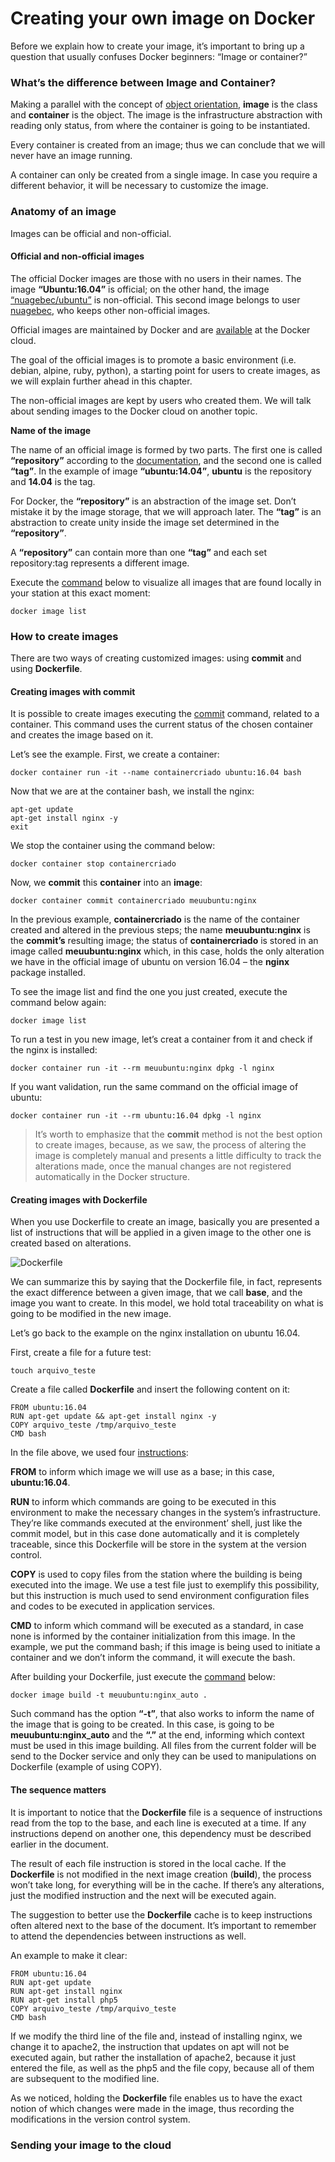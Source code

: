 # Creating your own image on Docker 


Before we explain how to create your image, it’s important to bring up a question that usually confuses Docker beginners: “Image or container?”
### What’s the difference between Image and Container?

Making a parallel with the concept of [object orientation](https://en.wikipedia.org/wiki/Object-oriented_programming), **image** is the class and **container** is the object. The image is the infrastructure abstraction with reading only status, from where the container is going to be instantiated. 
Every container is created from an image; thus we can conclude that we will never have an image running. A container can only be created from a single image. In case you require a different behavior, it will be necessary to customize the image. 

### Anatomy of an image

Images can be official and non-official.

#### Official and non-official images 

The official Docker images are those with no users in their names. The image **“Ubuntu:16.04”** is official; on the other hand, the image [“nuagebec/ubuntu”](https://hub.docker.com/r/nuagebec/ubuntu/) is non-official. This second image belongs to user [nuagebec](https://hub.docker.com/u/nuagebec/), who keeps other non-official images. Official images are maintained by Docker and are [available](https://hub.docker.com/explore/) at the Docker cloud.
 The goal of the official images is to promote a basic environment (i.e. debian, alpine, ruby, python), a starting point for users to create images, as we will explain further ahead in this chapter. 
The non-official images are kept by users who created them. We will talk about sending images to the Docker cloud on another topic.


**Name of the image**

The name of an official image is formed by two parts. The first one is called **“repository”** according to the [documentation](https://docs.docker.com/get-started), and the second one is called **“tag”**. In the example of image **“ubuntu:14.04”**, **ubuntu** is the repository and **14.04** is the tag. For Docker, the **“repository”** is an abstraction of the image set. Don’t mistake it by the image storage, that we will approach later. The **“tag”** is an abstraction to create unity inside the image set determined in the **“repository”**. 
A **“repository”** can contain more than one **“tag”** and each set repository:tag represents a different image. 

Execute the [command](https://docs.docker.com/engine/reference/commandline/images/) below to visualize all images that are found locally in your station at this exact moment:

```
docker image list
```

### How to create images 

There are two ways of creating customized images: using **commit** and using **Dockerfile**. 

#### Creating images with commit

It is possible to create images executing the [commit](https://docs.docker.com/engine/reference/commandline/commit/) command, related to a container. This command uses the current status of the chosen container and creates the image based on it. Let’s see the example. First, we create a container:

```
docker container run -it --name containercriado ubuntu:16.04 bash
```

Now that we are at the container bash, we install the nginx:

```
apt-get update
apt-get install nginx -y
exit
```

We stop the container using the command below:

```
docker container stop containercriado
```

Now, we **commit** this **container** into an **image**:
```
docker container commit containercriado meuubuntu:nginx
```

In the previous example, **containercriado** is the name of the container created and altered in the previous steps; the name **meuubuntu:nginx** is the **commit’s** resulting image; the status of **containercriado** is stored in an image called **meuubuntu:nginx** which, in this case, holds the only alteration we have in the official image of ubuntu on version 16.04 – the **nginx** package installed. 
To see the image list and find the one you just created, execute the command below again:

```
docker image list
```

To run a test in you new image, let’s creat a container from it and check if the nginx is installed:

```
docker container run -it --rm meuubuntu:nginx dpkg -l nginx
```

If you want validation, run the same command on the official image of ubuntu: 

```
docker container run -it --rm ubuntu:16.04 dpkg -l nginx
```

> It’s worth to emphasize that the **commit** method is not the best option to create images, because, as we saw, the process of altering the image is completely manual and presents a little difficulty to track the alterations made, once the manual changes are not registered automatically in the Docker structure. 

#### Creating images with Dockerfile 

When you use Dockerfile to create an image, basically you are presented a list of instructions that will be applied in a given image to the other one is created based on alterations. 

![Dockerfile](images/dockerfile.png)

We can summarize this by saying that the Dockerfile file, in fact, represents the exact difference between a given image, that we call **base**, and the image you want to create. In this model, we hold total traceability on what is going to be modified in the new image. Let’s go back to the example on the nginx installation on ubuntu 16.04. 

First, create a file for a future test:

```
touch arquivo_teste
```

Create a file called **Dockerfile** and insert the following content on it:

```
FROM ubuntu:16.04
RUN apt-get update && apt-get install nginx -y
COPY arquivo_teste /tmp/arquivo_teste
CMD bash
```

In the file above, we used four [instructions](https://docs.docker.com/engine/reference/builder/):

**FROM** to inform which image we will use as a base; in this case, **ubuntu:16.04**.

**RUN** to inform which commands are going to be executed in this environment to make the necessary changes in the system’s infrastructure. They’re like commands executed at the environment’ shell, just like the commit model, but in this case done automatically and it is completely traceable, since this Dockerfile will be store in the system at the version control.

**COPY** is used to copy files from the station where the building is being executed into the image. We use a test file just to exemplify this possibility, but this instruction is much used to send environment configuration files and codes to be executed in application services. 

**CMD** to inform which command will be executed as a standard, in case none is informed by the container initialization from this image. In the example, we put the command bash; if this image is being used to initiate a container and we don’t inform the command, it will execute the bash.

After building your Dockerfile, just execute the [command](https://docs.docker.com/engine/reference/commandline/build/) below:

```
docker image build -t meuubuntu:nginx_auto .
```

Such command has the option **“-t”**, that also works to inform the name of the image that is going to be created. In this case, is going to be **meuubuntu:nginx_auto** and the **“.”** at the end, informing which context must be used in this image building. All files from the current folder will be send to the Docker service and only they can be used to manipulations on Dockerfile (example of using COPY).


#### The sequence matters

It is important to notice that the **Dockerfile** file is a sequence of instructions read from the top to the base, and each line is executed at a time. If any instructions depend on another one, this dependency must be described earlier in the document. 
The result of each file instruction is stored in the local cache. If the **Dockerfile** is not modified in the next image creation (**build**), the process won’t take long, for everything will be in the cache. If there’s any alterations, just the modified instruction and the next will be executed again. 

The suggestion to better use the **Dockerfile** cache is to keep instructions often altered next to the base of the document. It’s important to remember to attend the dependencies between instructions as well. 


An example to make it clear:
```
FROM ubuntu:16.04
RUN apt-get update
RUN apt-get install nginx
RUN apt-get install php5
COPY arquivo_teste /tmp/arquivo_teste
CMD bash
```

If we modify the third line of the file and, instead of installing nginx, we change it to apache2, the instruction that updates on apt will not be executed again, but rather the installation of apache2, because it just entered the file, as well as the php5 and the file copy, because all of them are subsequent to the modified line. 
As we noticed, holding the **Dockerfile** file enables us to have the exact notion of which changes were made in the image, thus recording the modifications in the version control system.

### Sending your image to the cloud
